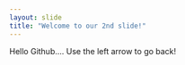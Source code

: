 ```yaml
---
layout: slide
title: "Welcome to our 2nd slide!"
---
```

Hello Github....
Use the left arrow to go back!
